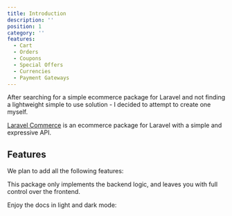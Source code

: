 ```yaml
---
title: Introduction
description: ''
position: 1
category: ''
features:
  - Cart
  - Orders
  - Coupons
  - Special Offers
  - Currencies
  - Payment Gateways
---
```


<!-- <img src="/preview.png" class="light-img" width="1280" height="640" alt=""/>
<img src="/preview-dark.png" class="dark-img" width="1280" height="640" alt=""/> -->

After searching for a simple ecommerce package for Laravel and not finding a lightweight simple to use solution - I decided to attempt to create one myself.

[Laravel Commerce](https://github.com/Yiddishe-Kop/laravel-commerce) is an ecommerce package for Laravel with a simple and expressive API.

## Features

We plan to add all the following features:

<list :items="features"></list>

This package only implements the backend logic, and leaves you with full control over the frontend.


<p class="flex items-center">Enjoy the docs in light and dark mode:&nbsp;<app-color-switcher class="inline-flex ml-2"></app-color-switcher></p>
